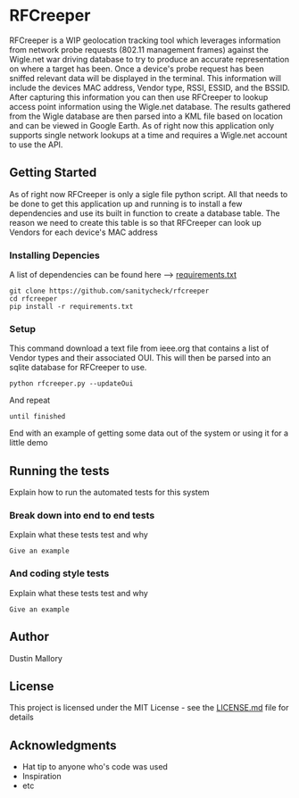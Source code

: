 # RFCreeper

RFCreeper is a WIP geolocation tracking tool which leverages information from network probe requests (802.11 management frames) against the Wigle.net war driving database to try to produce an accurate representation on where a target has been. Once a device's probe request has been sniffed relevant data will be displayed in the terminal. This information will include the devices MAC address, Vendor type, RSSI, ESSID, and the BSSID. After capturing this information you can then use RFCreeper to lookup access point information using the Wigle.net database. The results gathered from the Wigle database are then parsed into a KML file based on location and can be viewed in Google Earth. As of right now this application only supports single network lookups at a time and requires a Wigle.net account to use the API.

## Getting Started

As of right now RFCreeper is only a sigle file python script. All that needs to be done to get this application up and running is to install a few dependencies and use its built in function to create a database table. The reason we need to create this table is so that RFCreeper can look up Vendors for each device's MAC address 
### Installing Depencies 

A list of dependencies can be found here --> [requirements.txt](requirements.txt)

```
git clone https://github.com/sanitycheck/rfcreeper
cd rfcreeper
pip install -r requirements.txt
```

### Setup

This command download a text file from ieee.org that contains a list of Vendor types and their associated OUI. This will then be parsed into an sqlite database for RFCreeper to use.

```
python rfcreeper.py --updateOui
```

And repeat

```
until finished
```

End with an example of getting some data out of the system or using it for a little demo

## Running the tests

Explain how to run the automated tests for this system

### Break down into end to end tests

Explain what these tests test and why

```
Give an example
```

### And coding style tests

Explain what these tests test and why

```
Give an example
```

## Author

Dustin Mallory

## License

This project is licensed under the MIT License - see the [LICENSE.md](LICENSE.md) file for details

## Acknowledgments

* Hat tip to anyone who's code was used
* Inspiration
* etc
